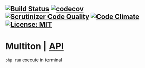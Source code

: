 [![Build Status](https://travis-ci.org/Jagepard/PhpDesignPatterns-Multiton.svg?branch=master)](https://travis-ci.org/Jagepard/PhpDesignPatterns-Multiton)
[![codecov](https://codecov.io/gh/Jagepard/PhpDesignPatterns-Multiton/branch/master/graph/badge.svg)](https://codecov.io/gh/Jagepard/PhpDesignPatterns-Multiton)
[![Scrutinizer Code Quality](https://scrutinizer-ci.com/g/Jagepard/PhpDesignPatterns-Multiton/badges/quality-score.png?b=master)](https://scrutinizer-ci.com/g/Jagepard/PhpDesignPatterns-Multiton/?branch=master)
[![Code Climate](https://codeclimate.com/github/Jagepard/PhpDesignPatterns-Multiton/badges/gpa.svg)](https://codeclimate.com/github/Jagepard/PhpDesignPatterns-Multiton)
[![License: MIT](https://img.shields.io/badge/license-MIT-498e7f.svg)](https://mit-license.org/)
-----

# Multiton | [API](https://github.com/Jagepard/PhpDesignPatterns-Multiton/blob/master/docs.md "Documentation API")
```php run``` execute in terminal
